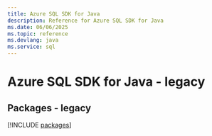 ```yaml
---
title: Azure SQL SDK for Java
description: Reference for Azure SQL SDK for Java
ms.date: 06/06/2025
ms.topic: reference
ms.devlang: java
ms.service: sql
---
```

# Azure SQL SDK for Java - legacy
## Packages - legacy
[!INCLUDE [packages](sql-index.md)]